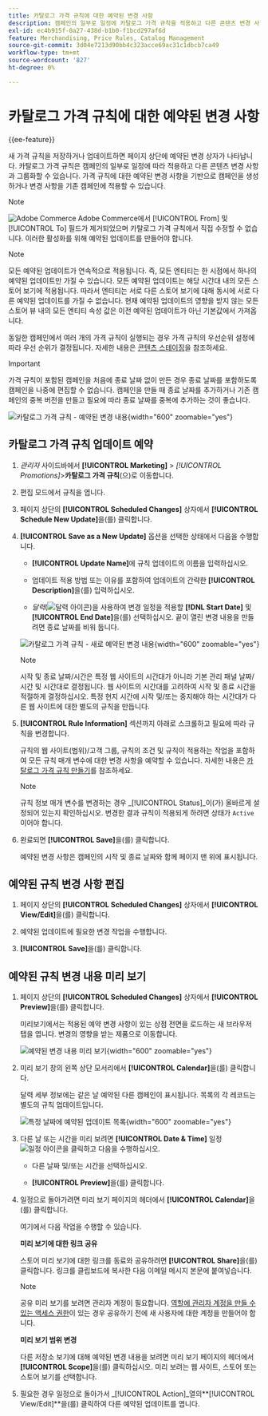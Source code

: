 ```yaml
---
title: 카탈로그 가격 규칙에 대한 예약된 변경 사항
description: 캠페인의 일부로 일정에 카탈로그 가격 규칙을 적용하고 다른 콘텐츠 변경 사항과 그룹화하는 방법을 알아봅니다.
exl-id: ec4b915f-0a27-438d-b1b0-f1bcd297af6d
feature: Merchandising, Price Rules, Catalog Management
source-git-commit: 3d04e7213d90bb4c323acce69ac31c1dbcb7ca49
workflow-type: tm+mt
source-wordcount: '827'
ht-degree: 0%

---
```


# 카탈로그 가격 규칙에 대한 예약된 변경 사항

{{ee-feature}}

새 가격 규칙을 저장하거나 업데이트하면 페이지 상단에 예약된 변경 상자가 나타납니다. 카탈로그 가격 규칙은 캠페인의 일부로 일정에 따라 적용하고 다른 콘텐츠 변경 사항과 그룹화할 수 있습니다. 가격 규칙에 대한 예약된 변경 사항을 기반으로 캠페인을 생성하거나 변경 사항을 기존 캠페인에 적용할 수 있습니다.

>[!NOTE]
>
>![Adobe Commerce](../assets/adobe-logo.svg) Adobe Commerce에서 [!UICONTROL From] 및 [!UICONTROL To] 필드가 제거되었으며 카탈로그 가격 규칙에서 직접 수정할 수 없습니다. 이러한 활성화를 위해 예약된 업데이트를 만들어야 합니다.

>[!NOTE]
>
>모든 예약된 업데이트가 연속적으로 적용됩니다. 즉, 모든 엔티티는 한 시점에서 하나의 예약된 업데이트만 가질 수 있습니다. 모든 예약된 업데이트는 해당 시간대 내의 모든 스토어 보기에 적용됩니다. 따라서 엔티티는 서로 다른 스토어 보기에 대해 동시에 서로 다른 예약된 업데이트를 가질 수 없습니다. 현재 예약된 업데이트의 영향을 받지 않는 모든 스토어 뷰 내의 모든 엔티티 속성 값은 이전 예약된 업데이트가 아닌 기본값에서 가져옵니다.

동일한 캠페인에서 여러 개의 가격 규칙이 실행되는 경우 가격 규칙의 우선순위 설정에 따라 우선 순위가 결정됩니다. 자세한 내용은 [콘텐츠 스테이징](../content-design/content-staging.md)을 참조하세요.

>[!IMPORTANT]
>
>가격 규칙이 포함된 캠페인을 처음에 종료 날짜 없이 만든 경우 종료 날짜를 포함하도록 캠페인을 나중에 편집할 수 없습니다. 캠페인을 만들 때 종료 날짜를 추가하거나 기존 캠페인의 중복 버전을 만들고 필요에 따라 종료 날짜를 중복에 추가하는 것이 좋습니다.

![카탈로그 가격 규칙 - 예약된 변경 내용](./assets/price-rule-catalog-scheduled.png){width="600" zoomable="yes"}

## 카탈로그 가격 규칙 업데이트 예약

1. _관리자_ 사이드바에서 **[!UICONTROL Marketing]** > _[!UICONTROL Promotions]_>**카탈로그 가격 규칙**(으)로 이동합니다.

1. 편집 모드에서 규칙을 엽니다.

1. 페이지 상단의 **[!UICONTROL Scheduled Changes]** 상자에서 **[!UICONTROL Schedule New Update]**&#x200B;을(를) 클릭합니다.

1. **[!UICONTROL Save as a New Update]** 옵션을 선택한 상태에서 다음을 수행합니다.

   - **[!UICONTROL Update Name]**&#x200B;에 규칙 업데이트의 이름을 입력하십시오.

   - 업데이트 적용 방법 또는 이유를 포함하여 업데이트의 간략한 **[!UICONTROL Description]**&#x200B;을(를) 입력하십시오.

   - _달력_(![달력 아이콘](../assets/icon-calendar.png))을 사용하여 변경 일정을 적용할 **[!DNL Start Date]** 및 **[!UICONTROL End Date]**&#x200B;을(를) 선택하십시오. 끝이 열린 변경 내용을 만들려면 종료 날짜를 비워 둡니다.

   ![카탈로그 가격 규칙 - 새로 예약된 변경 내용](./assets/price-rule-catalog-schedule-update.png){width="600" zoomable="yes"}

   >[!NOTE]
   >
   >시작 및 종료 날짜/시간은 특정 웹 사이트의 시간대가 아니라 기본 관리 패널 날짜/시간 및 시간대로 결정됩니다. 웹 사이트의 시간대를 고려하여 시작 및 종료 시간을 적절하게 결정하십시오. 특정 현지 시간에 시작 및/또는 중지해야 하는 시간대가 다른 웹 사이트에 대한 별도의 규칙을 만듭니다.

1. **[!UICONTROL Rule Information]** 섹션까지 아래로 스크롤하고 필요에 따라 규칙을 변경합니다.

   규칙의 웹 사이트(범위)/고객 그룹, 규칙의 조건 및 규칙이 적용하는 작업을 포함하여 모든 규칙 매개 변수에 대한 변경 사항을 예약할 수 있습니다. 자세한 내용은 [카탈로그 가격 규칙 만들기](price-rules-catalog-create.md)를 참조하세요.

   >[!NOTE]
   >
   >규칙 정보 매개 변수를 변경하는 경우 _[!UICONTROL Status]_이(가) 올바르게 설정되어 있는지 확인하십시오. 변경한 결과 규칙이 적용되게 하려면 상태가 `Active`이어야 합니다.

1. 완료되면 **[!UICONTROL Save]**&#x200B;을(를) 클릭합니다.

   예약된 변경 사항은 캠페인의 시작 및 종료 날짜와 함께 페이지 맨 위에 표시됩니다.

## 예약된 규칙 변경 사항 편집

1. 페이지 상단의 **[!UICONTROL Scheduled Changes]** 상자에서 **[!UICONTROL View/Edit]**&#x200B;을(를) 클릭합니다.

1. 예약된 업데이트에 필요한 변경 작업을 수행합니다.

1. **[!UICONTROL Save]**&#x200B;을(를) 클릭합니다.

## 예약된 규칙 변경 내용 미리 보기

1. 페이지 상단의 **[!UICONTROL Scheduled Changes]** 상자에서 **[!UICONTROL Preview]**&#x200B;을(를) 클릭합니다.

   미리보기에서는 적용된 예약 변경 사항이 있는 상점 전면을 로드하는 새 브라우저 탭을 엽니다. 변경의 영향을 받는 제품으로 이동합니다.

   ![예약된 변경 내용 미리 보기](./assets/price-rule-catalog-scheduled-update-preview.png){width="600" zoomable="yes"}

1. 미리 보기 창의 왼쪽 상단 모서리에서 **[!UICONTROL Calendar]**&#x200B;을(를) 클릭합니다.

   달력 세부 정보에는 같은 날 예약된 다른 캠페인이 표시됩니다. 목록의 각 레코드는 별도의 규칙 업데이트입니다.

   ![특정 날짜에 예약된 업데이트 목록](./assets/price-rule-catalog-scheduled-preview-calendar.png){width="600" zoomable="yes"}

1. 다른 날 또는 시간을 미리 보려면 **[!UICONTROL Date & Time]** 일정 ![일정 아이콘](../assets/icon-calendar.png)을 클릭하고 다음을 수행하십시오.

   - 다른 날짜 및/또는 시간을 선택하십시오.

   - **[!UICONTROL Preview]**&#x200B;을(를) 클릭합니다.

1. 일정으로 돌아가려면 미리 보기 페이지의 헤더에서 **[!UICONTROL Calendar]**&#x200B;을(를) 클릭합니다.

   여기에서 다음 작업을 수행할 수 있습니다.

   **미리 보기에 대한 링크 공유**

   스토어 미리 보기에 대한 링크를 동료와 공유하려면 **[!UICONTROL Share]**&#x200B;을(를) 클릭합니다. 링크를 클립보드에 복사한 다음 이메일 메시지 본문에 붙여넣습니다.

   >[!NOTE]
   >
   >공유 미리 보기를 보려면 관리자 계정이 필요합니다. [역할에 관리자 계정을 만들 수 있는 액세스 권한](../systems/permissions-user-roles.md)이 있는 경우 공유하기 전에 새 사용자에 대한 계정을 만들어야 합니다.

   **미리 보기 범위 변경**

   다른 저장소 보기에 대해 예약된 변경 내용을 보려면 미리 보기 페이지의 헤더에서 **[!UICONTROL Scope]**&#x200B;을(를) 클릭하십시오. 미리 보려는 웹 사이트, 스토어 또는 스토어 보기를 선택합니다.

1. 필요한 경우 일정으로 돌아가서 _[!UICONTROL Action]_열의&#x200B;**[!UICONTROL View/Edit]**을(를) 클릭하여 다른 예약된 업데이트를 엽니다.
